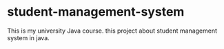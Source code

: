 # student-management-system
This is my university Java course. 
this project about student management system in java.
